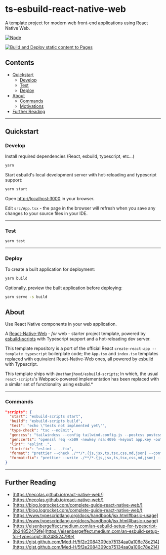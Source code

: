 # ts-esbuild-react-native-web

A template project for modern web front-end applications using React Native Web.

[![Node](https://github.com/nathanjhood/ts-esbuild-react/actions/workflows/node.yml/badge.svg)](https://github.com/nathanjhood/ts-esbuild-react/actions/workflows/node.yml)

[![Build and Deploy static content to Pages](https://github.com/nathanjhood/ts-esbuild-react/actions/workflows/static.yml/badge.svg)](https://github.com/nathanjhood/ts-esbuild-react/actions/workflows/static.yml)

## Contents

- [Quickstart](#quickstart)
  - [Develop](#develop)
  - [Test](#test)
  - [Deploy](#deploy)
- [About](#about)
  - [Commands](#commands)
  - [Motivations](#motivations)
- [Further Reading](#further-reading)

---

## Quickstart

### Develop

Install required dependencies (React, esbuild, typescript, etc...)

```sh
yarn
```

Start esbuild's local development server with hot-reloading and typescript support:

```sh
yarn start
```

Open [http://localhost:3000](http://localhost:3000) in your browser.

Edit `src/App.tsx` - the page in the browser will refresh when you save any changes to your source files in your IDE.

---

### Test

```sh
yarn test
```

---

### Deploy

To create a built application for deployment:

```sh
yarn build
```

Optionally, preview the built application before deploying:

```sh
yarn serve -s build
```


## About

Use React Native components in your web application.

A [React-Native-Web](https://necolas.github.io/react-native-web/) - *for* web - starter project template, powered by [esbuild-scripts](https://github.com/nathanjhood/esbuild-scripts) with Typescript support and a hot-reloading dev server.

This template repository is a port of the official React `create-react-app --template typescript` boilerplate code; the `App.tsx` and `index.tsx` templates replaced with equivalent React-Native-Web ones, all powered by [esbuild](https://esbuild.github.io/) with Typescript.

This template ships with `@nathanjhood/esbuild-scripts`; In which, the usual `react-scripts`'s Webpack-powered implementation has been replaced with a similar set of functionality using esbuild.*

---

### Commands

```json
"scripts": {
  "start": "esbuild-scripts start",
  "build": "esbuild-scripts build",
  "test": "echo \"tests not implmented yet\"",
  "type-check": "tsc --noEmit",
  "gen:css": "tailwindcss --config tailwind.config.js --postcss postcss.config.js --output src/styles.css",
  "gen:certs": "openssl req -x509 -newkey rsa:4096 -keyout app.key -out app.cert -days 9999 -nodes -subj /CN=127.0.0.1",
  "lint": "eslint .",
  "lint:fix": "eslint . --fix",
  "format": "prettier --check ./**/*.{js,jsx,ts,tsx,css,md,json} --config ./prettier.config.mjs",
  "format:fix": "prettier --write ./**/*.{js,jsx,ts,tsx,css,md,json} --config ./prettier.config.mjs"
}
```

---
## Further Reading

- [https://necolas.github.io/react-native-web/](https://necolas.github.io/react-native-web/)
- [https://blog.logrocket.com/complete-guide-react-native-web/](https://blog.logrocket.com/complete-guide-react-native-web/)
- [https://www.typescriptlang.org/docs/handbook/jsx.html#basic-usage](https://www.typescriptlang.org/docs/handbook/jsx.html#basic-usage)
- [https://eisenbergeffect.medium.com/an-esbuild-setup-for-typescript-3b24852479fe](https://eisenbergeffect.medium.com/an-esbuild-setup-for-typescript-3b24852479fe)
- [https://gist.github.com/Med-H/5f2e2084309cb75134aa0a106c78e214](https://gist.github.com/Med-H/5f2e2084309cb75134aa0a106c78e214)
